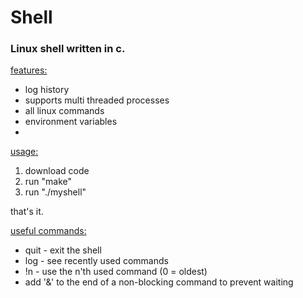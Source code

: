 <h1>Shell</h1>

<h3>Linux shell written in c.</h3>

<u>features:</u>
  
  - log history
  - supports multi threaded processes
  - all linux commands
  - environment variables
  - 
<u>usage:</u>

1. download code
2. run "make"
3. run "./myshell"

that's it.

<u>useful commands:</u>

  - quit - exit the shell
  - log - see recently used commands
  - !n - use the n'th used command (0 = oldest) 
  - add '&' to the end of a non-blocking command to prevent waiting
